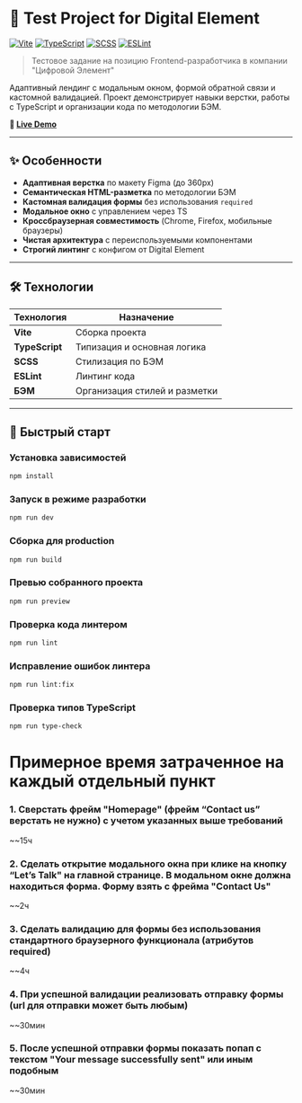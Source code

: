 # 🧩 Test Project for Digital Element

[![Vite](https://img.shields.io/badge/Vite-646CFF?style=for-the-badge&logo=vite&logoColor=white)](https://vitejs.dev/)
[![TypeScript](https://img.shields.io/badge/TypeScript-3178C6?style=for-the-badge&logo=typescript&logoColor=white)](https://www.typescriptlang.org/)
[![SCSS](https://img.shields.io/badge/SCSS-CC6699?style=for-the-badge&logo=sass&logoColor=white)](https://sass-lang.com/)
[![ESLint](https://img.shields.io/badge/ESLint-4B3263?style=for-the-badge&logo=eslint&logoColor=white)](https://eslint.org/)

> Тестовое задание на позицию Frontend-разработчика в компании "Цифровой Элемент"

Адаптивный лендинг с модальным окном, формой обратной связи и кастомной валидацией. Проект демонстрирует навыки верстки, работы с TypeScript и организации кода по методологии БЭМ.

**🎯 [Live Demo](https://test-project-de.vercel.app/)**

---

## ✨ Особенности

- **Адаптивная верстка** по макету Figma (до 360px)
- **Семантическая HTML-разметка** по методологии БЭМ
- **Кастомная валидация формы** без использования `required`
- **Модальное окно** с управлением через TS
- **Кроссбраузерная совместимость** (Chrome, Firefox, мобильные браузеры)
- **Чистая архитектура** с переиспользуемыми компонентами
- **Строгий линтинг** с конфигом от Digital Element

---

## 🛠 Технологии

| Технология | Назначение |
|------------|------------|
| **Vite** | Сборка проекта |
| **TypeScript** | Типизация и основная логика |
| **SCSS** | Стилизация по БЭМ |
| **ESLint** | Линтинг кода |
| **БЭМ** | Организация стилей и разметки |

---

## 🚀 Быстрый старт

### Установка зависимостей

```bash
npm install
```

### Запуск в режиме разработки

```bash
npm run dev
```

### Сборка для production

```bash
npm run build
```

### Превью собранного проекта

```bash
npm run preview
```

### Проверка кода линтером

```bash
npm run lint
```

### Исправление ошибок линтера

```bash
npm run lint:fix
```

### Проверка типов TypeScript

```bash
npm run type-check
```



# Примерное время затраченное на каждый отдельный пункт

### 1. Сверстать фрейм "Homepage" (фрейм “Contact us” верстать не нужно) с учетом указанных выше требований
~~15ч

### 2. Сделать открытие модального окна при клике на кнопку “Let’s Talk" на главной странице. В модальном окне должна находиться форма. Форму взять с фрейма "Contact Us"
 ~~2ч

### 3. Сделать валидацию для формы без использования стандартного браузерного функционала (атрибутов required)
~~4ч

### 4. При успешной валидации реализовать отправку формы (url для отправки может быть любым)
~~30мин

### 5. После успешной отправки формы показать попап с текстом "Your message successfully sent" или иным подобным
~~30мин


